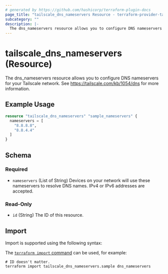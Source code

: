 ```yaml
---
# generated by https://github.com/hashicorp/terraform-plugin-docs
page_title: "tailscale_dns_nameservers Resource - terraform-provider-tailscale"
subcategory: ""
description: |-
  The dns_nameservers resource allows you to configure DNS nameservers for your Tailscale network. See https://tailscale.com/kb/1054/dns for more information.
---
```


# tailscale_dns_nameservers (Resource)

The dns_nameservers resource allows you to configure DNS nameservers for your Tailscale network. See https://tailscale.com/kb/1054/dns for more information.

## Example Usage

```terraform
resource "tailscale_dns_nameservers" "sample_nameservers" {
  nameservers = [
    "8.8.8.8",
    "8.8.4.4"
  ]
}
```

<!-- schema generated by tfplugindocs -->
## Schema

### Required

- `nameservers` (List of String) Devices on your network will use these nameservers to resolve DNS names. IPv4 or IPv6 addresses are accepted.

### Read-Only

- `id` (String) The ID of this resource.

## Import

Import is supported using the following syntax:

The [`terraform import` command](https://developer.hashicorp.com/terraform/cli/commands/import) can be used, for example:

```shell
# ID doesn't matter.
terraform import tailscale_dns_nameservers.sample dns_nameservers
```
